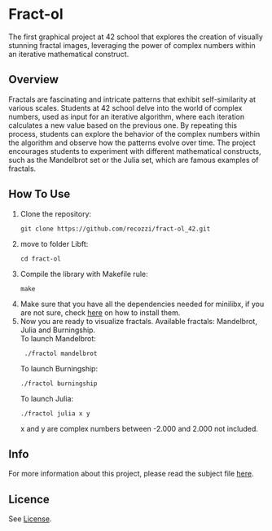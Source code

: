<h1>Fract-ol</h1>
The first graphical project at 42 school that explores the creation of visually stunning fractal images, leveraging the power of complex numbers within an iterative mathematical construct.
<h2>Overview</h2>
Fractals are fascinating and intricate patterns that exhibit self-similarity at various scales.
Students at 42 school delve into the world of complex numbers, used as input for an iterative algorithm, where each iteration calculates a new value based on the previous one.
By repeating this process, students can explore the behavior of the complex numbers within the algorithm and observe how the patterns evolve over time.
The project encourages students to experiment with different mathematical constructs, such as the Mandelbrot set or the Julia set, which are famous examples of fractals.
<h2>How To Use</h2>
<ol>
  <li>Clone the repository:</li>
  <pre><code>git clone https://github.com/recozzi/fract-ol_42.git</code></pre>
  <li>move to folder Libft:</li>
  <pre><code>cd fract-ol</code></pre>
  <li>Compile the library with Makefile rule:</li>
  <pre><code>make</code></pre>
  <li>Make sure that you have all the dependencies needed for minilibx, if you are not sure, check <a href="https://harm-smits.github.io/42docs/libs/minilibx">here</a> on how to install them.</li>
  <li>Now you are ready to visualize fractals. Available fractals: Mandelbrot, Julia and Burningship.</li>
  To launch Mandelbrot:
  <pre><code> ./fractol mandelbrot</code></pre>
  To launch Burningship:
   <pre><code>./fractol burningship</code></pre>
  To launch Julia:
   <pre><code>./fractol julia x y</code></pre>
  x and y are complex numbers between -2.000 and 2.000 not included.
</ol>
<h2>Info</h2>
For more information about this project, please read the subject file <a href="https://github.com/recozzi/fract-ol_42/blob/main/en.subject.pdf">here</a>.
<h2>Licence</h2>
See <a href="https://github.com/recozzi/fract-ol_42/blob/main/LICENSE">License</a>.
